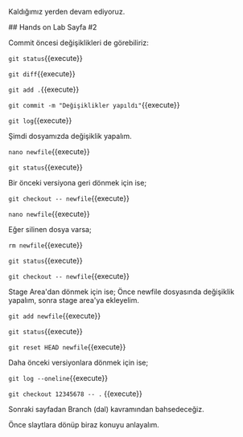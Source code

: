 Kaldığımız yerden devam ediyoruz.

## Hands on Lab Sayfa #2

Commit öncesi değişiklikleri de görebiliriz: 

`git status`{{execute}}

`git diff`{{execute}}

`git add .`{{execute}}

`git commit -m "Değişiklikler yapıldı"`{{execute}}

`git log`{{execute}}

Şimdi dosyamızda değişiklik yapalım.

`nano newfile`{{execute}}

`git status`{{execute}}

Bir önceki versiyona geri dönmek için ise;

`git checkout -- newfile`{{execute}}

`nano newfile`{{execute}}

Eğer silinen dosya varsa;

`rm newfile`{{execute}}

`git status`{{execute}}

`git checkout -- newfile`{{execute}}

Stage Area'dan dönmek için ise; 
Önce newfile dosyasında değişiklik yapalım, sonra stage area'ya ekleyelim.

`git add newfile`{{execute}}

`git status`{{execute}}

`git reset HEAD newfile`{{execute}}

Daha önceki versiyonlara dönmek için ise;

`git log --oneline`{{execute}}

`git checkout 12345678 -- .` {{execute}}

Sonraki sayfadan Branch (dal) kavramından bahsedeceğiz. 

Önce slaytlara dönüp biraz konuyu anlayalım.